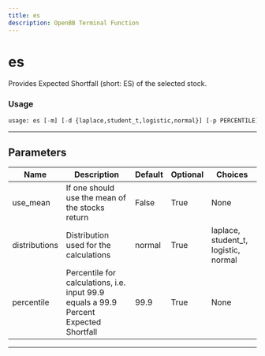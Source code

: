 ```yaml
---
title: es
description: OpenBB Terminal Function
---
```


# es

Provides Expected Shortfall (short: ES) of the selected stock.

### Usage

```python
usage: es [-m] [-d {laplace,student_t,logistic,normal}] [-p PERCENTILE]
```

---

## Parameters

| Name | Description | Default | Optional | Choices |
| ---- | ----------- | ------- | -------- | ------- |
| use_mean | If one should use the mean of the stocks return | False | True | None |
| distributions | Distribution used for the calculations | normal | True | laplace, student_t, logistic, normal |
| percentile | Percentile for calculations, i.e. input 99.9 equals a 99.9 Percent Expected Shortfall | 99.9 | True | None |
---

